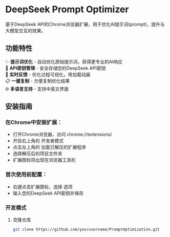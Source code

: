 # DeepSeek Prompt Optimizer

基于DeepSeek API的Chrome浏览器扩展，用于优化AI提示词(prompt)，提升与大模型交互的效果。

## 功能特性

✨ **提示词优化** - 自动优化原始提示词，获得更专业的AI响应  
🔑 **API密钥管理** - 安全存储您的DeepSeek API密钥  
🔄 **实时反馈** - 优化过程可视化，带加载动画  
📋 **一键复制** - 方便复制优化结果  
🌐 **多语言支持** - 支持中英文界面  

## 安装指南

### 在Chrome中安装扩展：

- 打开Chrome浏览器，访问 chrome://extensions/
- 开启右上角的 开发者模式
- 点击左上角的 加载已解压的扩展程序
- 选择解压后的项目文件夹
- 扩展图标将出现在浏览器工具栏

### 首次使用前配置：

- 右键点击扩展图标，选择 选项
- 输入您的DeepSeek API密钥并保存

### 开发模式
1. 克隆仓库
   ```bash
   git clone https://github.com/yourusername/PromptOptimization.git
   ```